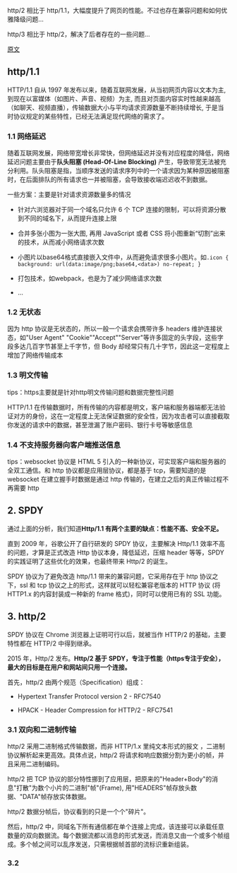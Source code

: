 

http/2 相比于 http/1.1，大幅度提升了网页的性能。不过也存在兼容问题和如何优雅降级问题...

http/3 相比于 http/2，解决了后者存在的一些问题...


[原文](https://mp.weixin.qq.com/s/5jR7MrWQ9v3w_E8BhNWrpA)

## http/1.1

HTTP/1.1 自从 1997 年发布以来，随着互联网发展，从当初网页内容以文本为主, 到现在以富媒体（如图片、声音、视频）为主, 而且对页面内容实时性越来越高 （如聊天、视频直播），传输数据大小与平均请求资源数量不断持续增长, 于是当时协议规定的某些特性，已经无法满足现代网络的需求了。

### 1.1 网络延迟

随着互联网发展，网络带宽增长非常快，但网络延迟并没有对应程度的降低，网络延迟问题主要由于**队头阻塞 (Head-Of-Line Blocking)** 产生，导致带宽无法被充分利用。队头阻塞是指，当顺序发送的请求序列中的一个请求因为某种原因被阻塞时，在后面排队的所有请求也一并被阻塞，会导致接收端迟迟收不到数据。

一些方案：主要是针对请求资源数量多的情况

- 针对六浏览器对于同一个域名只允许 6 个 TCP 连接的限制，可以将资源分散到不同的域名下，从而提升连接上限

- 合并多张小图为一张大图, 再用 JavaScript 或者 CSS 将小图重新“切割”出来的技术，从而减小网络请求次数

- 小图片以base64格式直接嵌入文件中，从而避免请求很多小图片。如`.icon { background: url(data:image/png;base64,<data>) no-repeat; }`

- 打包技术，如webpack，也是为了减少网络请求次数

- ...


### 1.2 无状态

因为 http 协议是无状态的，所以一般一个请求会携带许多 headers 维护连接状态，如"User Agent"
"Cookie""Accept""Server"等许多固定的头字段，这些字段多达几百字节甚至上千字节，但 Body 却经常只有几十字节，因此这一定程度上增加了网络传输成本

### 1.3 明文传输

tips：https主要就是针对http明文传输问题和数据完整性问题

HTTP/1.1 在传输数据时，所有传输的内容都是明文，客户端和服务器端都无法验证对方的身份，这在一定程度上无法保证数据的安全性，因为攻击者可以直接截取你发送的请求中的数据，甚至泄漏了账户密码、银行卡号等敏感信息

### 1.4 不支持服务器向客户端推送信息

tips：websocket 协议是 HTML 5 引入的一种新协议，可实现客户端和服务器的全双工通信。和 http 协议都是应用层协议，都是基于 tcp，需要知道的是 websocket 在建立握手时数据是通过 http 传输的，在建立之后的真正传输过程不再需要 http


## 2. SPDY

通过上面的分析，我们知道**Http/1.1 有两个主要的缺点：性能不高、安全不足。**

直到 2009 年，谷歌公开了自行研发的 SPDY 协议，主要解决 Http/1.1 效率不高的问题，才算是正式改造 Http 协议本身，降低延迟，压缩 header 等等，SPDY 的实践证明了这些优化的效果，也最终带来 Http/2 的诞生。

SPDY 协议为了避免改造 http/1.1 带来的兼容问题，它采用存在于 http 协议之下，ssl 和 tcp 协议之上的形式，这样就可以轻松兼容老版本的 HTTP 协议 (将 HTTP1.x 的内容封装成一种新的 frame 格式)，同时可以使用已有的 SSL 功能。

## 3. http/2

SPDY 协议在 Chrome 浏览器上证明可行以后，就被当作 HTTP/2 的基础，主要特性都在 HTTP/2 中得到继承。

2015 年，Http/2 发布。**Http/2 基于 SPDY，专注于性能（https专注于安全），最大的目标是在用户和网站间只用一个连接。**

首先，http/2 由两个规范（Specification）组成：

- Hypertext Transfer Protocol version 2 - RFC7540

- HPACK - Header Compression for HTTP/2 - RFC7541



### 3.1 双向和二进制传输

http/2 采用二进制格式传输数据，而非 HTTP/1.x 里纯文本形式的报文 ，二进制协议解析起来更高效。具体点说，http/2 将请求和响应数据分割为更小的帧，并且采用二进制编码。

http/2 把 TCP 协议的部分特性挪到了应用层，把原来的"Header+Body"的消息"打散"为数个小片的二进制"帧"(Frame), 用"HEADERS"帧存放头数据、"DATA"帧存放实体数据。

http/2 数据分帧后，协议看到的只是一个个"碎片"。

然后，http/2 中，同域名下所有通信都在单个连接上完成，该连接可以承载任意数量的双向数据流。每个数据流都以消息的形式发送，而消息又由一个或多个帧组成。多个帧之间可以乱序发送，只需根据帧首部的流标识重新组装。



### 3.2 

















